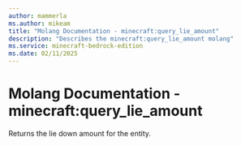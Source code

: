 ```yaml
---
author: mammerla
ms.author: mikeam
title: "Molang Documentation - minecraft:query_lie_amount"
description: "Describes the minecraft:query_lie_amount molang"
ms.service: minecraft-bedrock-edition
ms.date: 02/11/2025 
---
```


# Molang Documentation - minecraft:query_lie_amount

Returns the lie down amount for the entity.
